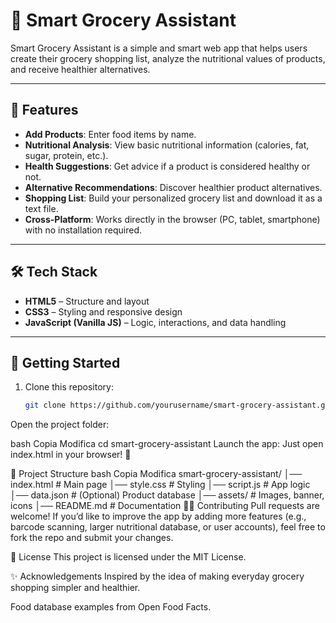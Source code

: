# 🛒 Smart Grocery Assistant

Smart Grocery Assistant is a simple and smart web app that helps users create their grocery shopping list, analyze the nutritional values of products, and receive healthier alternatives.  

---

## 📖 Features
- **Add Products**: Enter food items by name.  
- **Nutritional Analysis**: View basic nutritional information (calories, fat, sugar, protein, etc.).  
- **Health Suggestions**: Get advice if a product is considered healthy or not.  
- **Alternative Recommendations**: Discover healthier product alternatives.  
- **Shopping List**: Build your personalized grocery list and download it as a text file.  
- **Cross-Platform**: Works directly in the browser (PC, tablet, smartphone) with no installation required.  

---

## 🛠️ Tech Stack
- **HTML5** – Structure and layout  
- **CSS3** – Styling and responsive design  
- **JavaScript (Vanilla JS)** – Logic, interactions, and data handling  

---

## 🚀 Getting Started
1. Clone this repository:
   ```bash
   git clone https://github.com/yourusername/smart-grocery-assistant.git
Open the project folder:

bash
Copia
Modifica
cd smart-grocery-assistant
Launch the app:
Just open index.html in your browser! 🎉

📂 Project Structure
bash
Copia
Modifica
smart-grocery-assistant/
│── index.html      # Main page
│── style.css       # Styling
│── script.js       # App logic
│── data.json       # (Optional) Product database
│── assets/         # Images, banner, icons
│── README.md       # Documentation
🧑‍💻 Contributing
Pull requests are welcome!
If you’d like to improve the app by adding more features (e.g., barcode scanning, larger nutritional database, or user accounts), feel free to fork the repo and submit your changes.

📜 License
This project is licensed under the MIT License.

✨ Acknowledgements
Inspired by the idea of making everyday grocery shopping simpler and healthier.

Food database examples from Open Food Facts.
